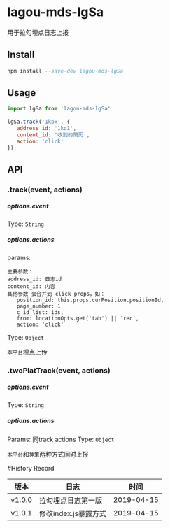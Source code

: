 # lagou-mds-lgSa 


用于拉勾埋点日志上报

## Install

```a
npm install --save-dev lagou-mds-lgSa
```

## Usage


```js
import lgSa from 'lagou-mds-lgSa'
 
lgSa.track('1kpx', {
   address_id: '1kq1',
   content_id: '收到的简历',
   action: 'click'
});
```


## API


### .track(event, actions)

##### options.event

Type: `String`<br>

##### options.actions
params:

    主要参数：
    address_id: 日志id
    content_id: 内容
    其他参数 会合并到 click_props，如：
       position_id: this.props.curPosition.positionId,
       page_number: 1
       c_id_list: ids,
       from: locationOpts.get('tab') || 'rec',
       action: 'click'
            
Type: `Object`<br>

`本平台`埋点上传


### .twoPlatTrack(event, actions)

##### options.event

Type: `String`<br>

##### options.actions

Params: 同track actions
Type: `Object`<br>

`本平台`和`神策`两种方式同时上报


#History Record        

| 版本 | 日志 | 时间|
| ------ | ------ | ------ |
| v1.0.0 | 拉勾埋点日志第一版 | 2019-04-15 |
| v1.0.1 | 修改index.js暴露方式 | 2019-04-15 |